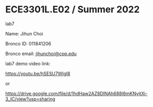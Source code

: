 # ECE3301L.E02 / Summer 2022

lab7 

Name: Jihun Choi

Bronco ID: 011841206

Bronco email: jihunchoi@cpp.edu

lab7 demo video link:  

https://youtu.be/hSESU7WIgI8

or

https://drive.google.com/file/d/1hdHaw2AZ8DINAh688l6mKNyjtXi-3_IC/view?usp=sharing


